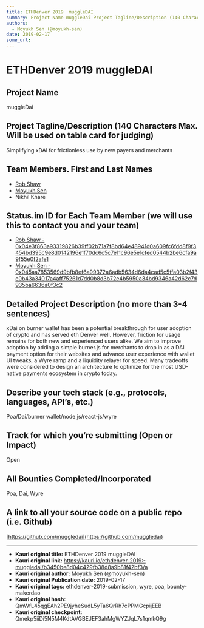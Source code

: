 ```yaml
---
title: ETHDenver 2019  muggleDAI
summary: Project Name muggleDai Project Tagline/Description (140 Characters Max. Will be used on table card for judging) Simplifying xDAI for frictionless use by new payers and merchants Team Members. First and Last Names Rob Shaw Moyukh Sen Nikhil Khare Status.im ID for Each Team Member (we will use this to contact you and your team) Rob Shaw - 0x04e3f863a93319826b39ff02b71a7f8bd64e48941d0a609fc6fdd8f9f3454bd395c9e8d0142196e1f70dc6c5c7e11c96e5e1cfed0544b2be6cfa9a9f55e0f2afe1 Moyukh Sen - 0x045aa7853569d
authors:
  - Moyukh Sen (@moyukh-sen)
date: 2019-02-17
some_url: 
---
```


# ETHDenver 2019  muggleDAI



## Project Name
muggleDai

## Project Tagline/Description (140 Characters Max. Will be used on table card for judging)
Simplifying xDAI for frictionless use by new payers and merchants

## Team Members. First and Last Names
- [Rob Shaw](https://get.status.im/user/0x04e3f863a93319826b39ff02b71a7f8bd64e48941d0a609fc6fdd8f9f3454bd395c9e8d0142196e1f70dc6c5c7e11c96e5e1cfed0544b2be6cfa9a9f55e0f2afe1)
- [Moyukh Sen](https://get.status.im/user/0x045aa7853569d9bfb8ef6a99372a6adb5634d6da4cad5c5ffa03b2f43e0b43a34017a4aff75261d7dd0b8d3b72e4b5950a34bd9346a42d62c7d935ba6636a0f3c2)
- Nikhil Khare

## Status.im ID for Each Team Member (we will use this to contact you and your team)

- [Rob Shaw - 0x04e3f863a93319826b39ff02b71a7f8bd64e48941d0a609fc6fdd8f9f3454bd395c9e8d0142196e1f70dc6c5c7e11c96e5e1cfed0544b2be6cfa9a9f55e0f2afe1](https://get.status.im/user/0x04e3f863a93319826b39ff02b71a7f8bd64e48941d0a609fc6fdd8f9f3454bd395c9e8d0142196e1f70dc6c5c7e11c96e5e1cfed0544b2be6cfa9a9f55e0f2afe1)
- [Moyukh Sen - 0x045aa7853569d9bfb8ef6a99372a6adb5634d6da4cad5c5ffa03b2f43e0b43a34017a4aff75261d7dd0b8d3b72e4b5950a34bd9346a42d62c7d935ba6636a0f3c2](https://get.status.im/user/0x045aa7853569d9bfb8ef6a99372a6adb5634d6da4cad5c5ffa03b2f43e0b43a34017a4aff75261d7dd0b8d3b72e4b5950a34bd9346a42d62c7d935ba6636a0f3c2)

## Detailed Project Description (no more than 3-4 sentences)
xDai on burner wallet has been a potential breakthrough for user adoption of crypto and has served eth Denver well.  However, friction for usage remains for both new and experienced users alike.  We aim to improve adoption by adding a simple burner.js for merchants to drop in as a DAI payment option for their websites and advance user experience with wallet UI tweaks, a Wyre ramp and a liquidity relayer for speed.  Many tradeoffs were considered to design an architecture to optimize for the most USD-native payments ecosystem in crypto today.

## Describe your tech stack (e.g., protocols, languages, API’s, etc.)
Poa/Dai/burner wallet/node.js/react-js/wyre

## Track for which you’re submitting (Open or Impact)
Open

## All Bounties Completed/Incorporated
Poa, Dai, Wyre

## A link to all your source code on a public repo (i.e. Github)

[https://github.com/muggledai](https://github.com/muggledai)





---

- **Kauri original title:** ETHDenver 2019  muggleDAI
- **Kauri original link:** https://kauri.io/ethdenver-2019:-muggledai/b3450be8d04c429fb38d8a9b81f42bf3/a
- **Kauri original author:** Moyukh Sen (@moyukh-sen)
- **Kauri original Publication date:** 2019-02-17
- **Kauri original tags:** ethdenver-2019-submission, wyre, poa, bounty-makerdao
- **Kauri original hash:** QmWfL45qgEAh2PE9jyheSudL5yTa6QrRh7cPPMGcpijEEB
- **Kauri original checkpoint:** Qmekp5iiDi5N5M4KdtAVGBEJEF3ahMgWYZJqL7s1qmkQ9g




